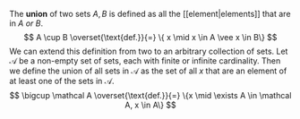 
The **union** of two sets $A, B$ is defined as all the [[element|elements]] that are in $A$ *or* $B$.
$$
A \cup B \overset{\text{def.}}{=} \{ x \mid x \in A \vee x \in B\}
$$
We can extend this definition from two to an arbitrary collection of sets. Let $\mathcal A$ be a non-empty set of sets, each with finite or infinite cardinality. Then we define the union of all sets in $\mathcal A$ as the set of all $x$ that are an element of at least one of the sets in $\mathcal A$.
$$
\bigcup \mathcal A \overset{\text{def.}}{=} \{x \mid \exists A \in \mathcal A, x \in A\}
$$

